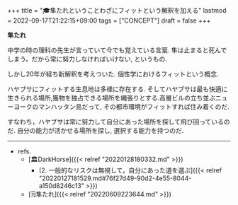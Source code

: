 +++
title = "🎓隼たれということわざにフィットという解釈を加える"
lastmod = 2022-09-17T21:22:15+09:00
tags = ["CONCEPT"]
draft = false
+++

**隼たれ**

中学の時の理科の先生が言っていて今でも覚えている言葉. 隼は止まると死んでしまう，だから常に努力しなければいけない, というもの.

しかし20年が経ち新解釈を考えついた. 個性学におけるフィットという概念.

ハヤブサにフィットする生息地は多様に存在する. そしてハヤブサは最も快適に生きられる場所,獲物を独占できる場所を縄張りとする.高層ビルの立ち並ぶニューヨークのマンハッタン島だって, その都市環境がフィットすれば住み着くのだ.

すなわち，ハヤブサは常に努力して自分にあった場所を探して飛び回っているのだ. 自分の能力が活かせる場所を探し, 選択する能力を持つのだ.

---

-   refs.
    -   [🏛DarkHorse]({{< relref "20220128180332.md" >}})
        -   [2. 一般的なリスクは無視して，自分にあった道を選ぶ]({{< relref "20220127181529.md#76f27d49-90d2-4e55-8044-a150d8246c13" >}})
    -   [🗒隼たれ]({{< relref "20220609223644.md" >}})
